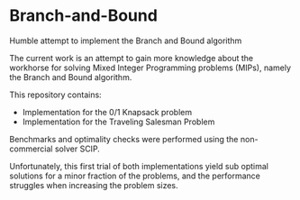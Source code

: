 # Branch-and-Bound
Humble attempt to implement the Branch and Bound algorithm

The current work is an attempt to gain more knowledge about the workhorse for solving Mixed Integer Programming problems (MIPs), namely the Branch and Bound algorithm.

This repository contains:
- Implementation for the 0/1 Knapsack problem
- Implementation for the Traveling Salesman Problem

Benchmarks and optimality checks were performed using the non-commercial solver SCIP.

Unfortunately, this first trial of both implementations yield sub optimal solutions for a minor fraction of the problems, and the performance struggles when increasing the problem sizes.
